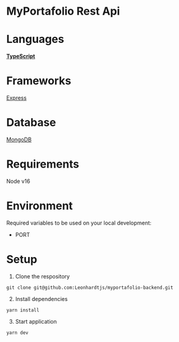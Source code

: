 # MyPortafolio Rest Api

# Languages

**[TypeScript](https://www.typescriptlang.org/docs/handbook/typescript-in-5-minutes.html)**

# Frameworks

[Express](https://expressjs.com)

# Database

[MongoDB](https://www.mongodb.com)

# Requirements
Node v16

# Environment

Required variables to be used on your local development:

- PORT

# Setup

1. Clone the respository
```
git clone git@github.com:Leonhardtjs/myportafolio-backend.git
```
2. Install dependencies

```
yarn install
```
3. Start application
```
yarn dev
```
